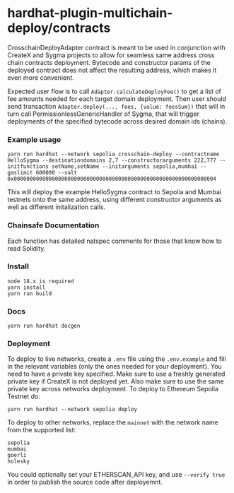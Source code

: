 # hardhat-plugin-multichain-deploy/contracts

CrosschainDeployAdapter contract is meant to be used in conjunction with CreateX and Sygma projects to allow for seamless same address cross chain contracts deployment. Bytecode and constructor params of the deployed contract does not affect the resulting address, which makes it even more convenient.

Expected user flow is to call `Adapter.calculateDeployFee()` to get a list of fee amounts needed for each target domain deployment. Then user should send transaction `Adapter.deploy(..., fees, {value: feesSum})` that will in turn call PermissionlessGenericHandler of Sygma, that will trigger deployments of the specified bytecode across desired domain ids (chains).

### Example usage

	yarn run hardhat --network sepolia crosschain-deploy --contractname HelloSygma --destinationdomains 2,7 --constructorarguments 222,777 --initfunctions setName,setName --initarguments sepolia,mumbai --gaslimit 600000 --salt 0x0000000000000000000000000000000000000000000000000000000000000004

This will deploy the example HelloSygma contract to Sepolia and Mumbai testnets onto the same address, using different constructor arguments as well as different initalization calls.

### Chainsafe Documentation

Each function has detailed natspec comments for those that know how to read Solidity.

### Install

    node 18.x is required
    yarn install
    yarn run build

### Docs

    yarn run hardhat docgen

### Deployment

To deploy to live networks, create a `.env` file using the `.env.example` and fill in the relevant variables (only the ones needed for your deployment).
You need to have a private key specified. Make sure to use a freshly generated private key if CreateX is not deployed yet. Also make sure to use the same private key across networks deployment.
To deploy to Ethereum Sepolia Testnet do:

    yarn run hardhat --network sepolia deploy

To deploy to other networks, replace the `mainnet` with the network name from the supported list:

    sepolia
    mumbai
    goerli
    holesky

You could optionally set your ETHERSCAN_API key, and use `--verify true` in order to publish the source code after deployemnt.
